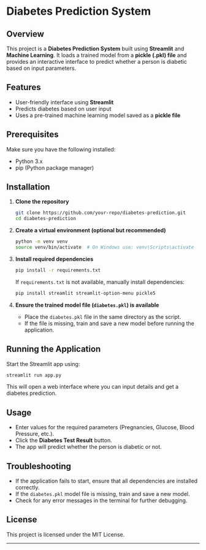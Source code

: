 # Diabetes Prediction System

## Overview
This project is a **Diabetes Prediction System** built using **Streamlit** and **Machine Learning**. It loads a trained model from a **pickle (.pkl) file** and provides an interactive interface to predict whether a person is diabetic based on input parameters.

## Features
- User-friendly interface using **Streamlit**
- Predicts diabetes based on user input
- Uses a pre-trained machine learning model saved as a **pickle file**

## Prerequisites
Make sure you have the following installed:
- Python 3.x
- pip (Python package manager)

## Installation
1. **Clone the repository**
   ```bash
   git clone https://github.com/your-repo/diabetes-prediction.git
   cd diabetes-prediction
   ```

2. **Create a virtual environment (optional but recommended)**
   ```bash
   python -m venv venv
   source venv/bin/activate  # On Windows use: venv\Scripts\activate
   ```

3. **Install required dependencies**
   ```bash
   pip install -r requirements.txt
   ```
   If `requirements.txt` is not available, manually install dependencies:
   ```bash
   pip install streamlit streamlit-option-menu pickle5
   ```

4. **Ensure the trained model file (`diabetes.pkl`) is available**
   - Place the `diabetes.pkl` file in the same directory as the script.
   - If the file is missing, train and save a new model before running the application.

## Running the Application
Start the Streamlit app using:
```bash
streamlit run app.py
```
This will open a web interface where you can input details and get a diabetes prediction.

## Usage
- Enter values for the required parameters (Pregnancies, Glucose, Blood Pressure, etc.).
- Click the **Diabetes Test Result** button.
- The app will predict whether the person is diabetic or not.

## Troubleshooting
- If the application fails to start, ensure that all dependencies are installed correctly.
- If the `diabetes.pkl` model file is missing, train and save a new model.
- Check for any error messages in the terminal for further debugging.

## License
This project is licensed under the MIT License.

---

